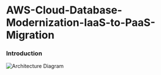 # AWS-Cloud-Database-Modernization-IaaS-to-PaaS-Migration
### Introduction
![Architecture Diagram](images/architecture.png)
